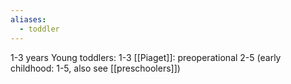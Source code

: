 ```yaml
---
aliases:
  - toddler
---
```

1-3 years
Young toddlers: 1-3
[[Piaget]]: preoperational 2-5
(early childhood: 1-5, also see [[preschoolers]])
